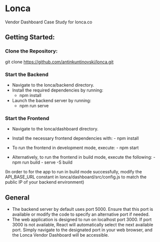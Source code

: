 # Lonca
 Vendor Dashboard Case Study for lonca.co

## Getting Started:
   ### Clone the Repository:
   git clone https://github.com/antinkuntinovski/lonca.git
  
   ### Start the Backend
   - Navigate to the lonca/backend directory.
   - Install the required dependencies by running:
      - npm install
   - Launch the backend server by running:
      - npm run serve

   ### Start the Frontend
   - Navigate to the lonca/dashboard directory.
   - Install the necessary frontend dependencies with:
    -  npm install
        
   - To run the frontend in development mode, execute:
    -  npm start
   
   -  Alternatively, to run the frontend in build mode, execute the following:
     -  npm run build
     - serve -S build
      
  (In order to for the app to run in build mode successfully, modify the API_BASE_URL constant in lonca/dashboard/src/config.js to match the public IP of your backend environment)
 
## General
- The backend server by default uses port 5000. Ensure that this port is available or modify the code to specify an alternative port if needed.
- The web application is designed to run on localhost port 3000. If port 3000 is not available, React will automatically select the next available port. Simply navigate to the designated port in your web browser, and the Lonca Vendor Dashboard will be accessible.

